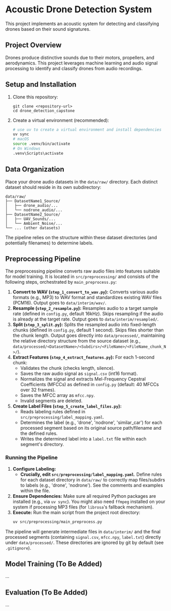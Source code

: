 # Acoustic Drone Detection System

This project implements an acoustic system for detecting and classifying drones based on their sound signatures.

## Project Overview

Drones produce distinctive sounds due to their motors, propellers, and aerodynamics. This project leverages machine learning and audio signal processing to identify and classify drones from audio recordings.

## Setup and Installation

1. Clone this repository:
   ```
   git clone <repository-url>
   cd drone_detection_capstone
   ```

2. Create a virtual environment (recommended):
   ```bash
   # use uv to create a virtual environment and install dependencies
   uv sync
   # macOS
   source .venv/bin/activate
   # On Windows
   .venv\Scripts\activate
   ```

## Data Organization

Place your drone audio datasets in the `data/raw/` directory. Each distinct dataset should reside in its own subdirectory:

```
data/raw/
├── DatasetName1_Source/
│   ├── drone_audio/...
│   └── nodrone_audio/...
├── DatasetName2_Source/
│   ├── UAV_Sounds/...
│   └── Ambient_Noise/...
└── ... (other datasets)
```

The pipeline relies on the structure within these dataset directories (and potentially filenames) to determine labels.

## Preprocessing Pipeline

The preprocessing pipeline converts raw audio files into features suitable for model training. It is located in `src/preprocessing/` and consists of the following steps, orchestrated by `main_preprocess.py`:

1.  **Convert to WAV (`step_1_convert_to_wav.py`):** Converts various audio formats (e.g., MP3) to WAV format and standardizes existing WAV files (PCM16). Output goes to `data/interim/wav/`.
2.  **Resample (`step_2_resample.py`):** Resamples audio to a target sample rate (defined in `config.py`, default 16kHz). Skips resampling if the audio is already at the target rate. Output goes to `data/interim/resampled/`.
3.  **Split (`step_3_split.py`):** Splits the resampled audio into fixed-length chunks (defined in `config.py`, default 1 second). Skips files shorter than the chunk length. Output goes directly into `data/processed/`, maintaining the relative directory structure from the source dataset (e.g., `data/processed/<DatasetName>/<Subdirs>/<FileName>/<FileName_chunk_N>/`).
4.  **Extract Features (`step_4_extract_features.py`):** For each 1-second chunk:
    *   Validates the chunk (checks length, silence).
    *   Saves the raw audio signal as `signal.csv` (int16 format).
    *   Normalizes the signal and extracts Mel-Frequency Cepstral Coefficients (MFCCs) as defined in `config.py` (default: 40 MFCCs over 32 frames).
    *   Saves the MFCC array as `mfcc.npy`.
    *   Invalid segments are deleted.
5.  **Create Label Files (`step_5_create_label_files.py`):**
    *   Reads labeling rules defined in `src/preprocessing/label_mapping.yaml`.
    *   Determines the label (e.g., 'drone', 'nodrone', 'similar_car') for each processed segment based on its original source path/filename and the defined rules.
    *   Writes the determined label into a `label.txt` file within each segment's directory.

### Running the Pipeline

1.  **Configure Labeling:**
    *   **Crucially, edit `src/preprocessing/label_mapping.yaml`**. Define rules for each dataset directory in `data/raw/` to correctly map files/subdirs to labels (e.g., 'drone', 'nodrone'). See the comments and examples within the file.
2.  **Ensure Dependencies:** Make sure all required Python packages are installed (e.g., via `uv sync`). You might also need `ffmpeg` installed on your system if processing MP3 files (for `librosa`'s fallback mechanism).
3.  **Execute:** Run the main script from the project root directory:
    ```bash
    uv src/preprocessing/main_preprocess.py
    ```

The pipeline will generate intermediate files in `data/interim/` and the final processed segments (containing `signal.csv`, `mfcc.npy`, `label.txt`) directly under `data/processed/`. These directories are ignored by git by default (see `.gitignore`).

## Model Training (To Be Added)

...

## Evaluation (To Be Added)

...